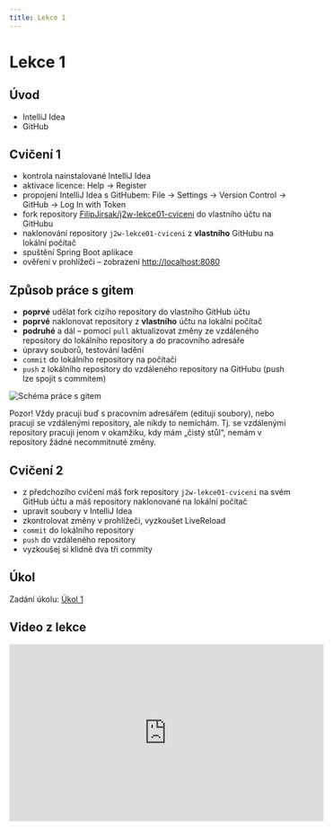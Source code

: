 ```yaml
---
title: Lekce 1
---
```

# Lekce 1

## Úvod

- IntelliJ Idea
- GitHub

## Cvičení 1

- kontrola nainstalované IntelliJ Idea
- <old>aktivace licence: Help → Register</old>
- propojení IntelliJ Idea s GitHubem: File → Settings → Version Control → GitHub → Log In with Token
- fork repository [FilipJirsak/j2w-lekce01-cviceni](https://github.com/FilipJirsak/j2w-lekce01-cviceni) do vlastního účtu na GitHubu
- naklonování repository `j2w-lekce01-cviceni` z **vlastního** GitHubu na lokální počítač
- spuštění Spring Boot aplikace
- ověření v prohlížeči – zobrazení [http://localhost:8080](http://localhost:8080)

## Způsob práce s gitem

- **poprvé** udělat fork cizího repository do vlastního GitHub účtu
- **poprvé** naklonovat repository z **vlastního** účtu na lokální počítač
- **podruhé** a dál – pomocí `pull` aktualizovat změny ze vzdáleného repository do lokálního repository a do pracovního adresáře
- úpravy souborů, testování ladění
- `commit` do lokálního repository na počítači
- `push` z lokálního repository do vzdáleného repository na GitHubu (push lze spojit s commitem)

![Schéma práce s gitem](img/lekce-1/git.svg)

Pozor! Vždy pracuji buď s pracovním adresářem (edituji soubory), nebo pracuji se vzdálenými repository, ale nikdy to nemíchám. Tj. se vzdálenými repository pracuji jenom v okamžiku, kdy mám „čistý stůl“, nemám v repository žádné necommitnuté změny.

## Cvičení 2

- z předchozího cvičení máš fork repository `j2w-lekce01-cviceni` na svém GitHub účtu a máš repository naklonované na lokální počítač
- upravit soubory v IntelliJ Idea
- zkontrolovat změny v prohlížeči, vyzkoušet LiveReload
- `commit` do lokálního repository
- `push` do vzdáleného repository
- vyzkoušej si klidně dva tři commity

## Úkol
Zadání úkolu: [Úkol 1](lekce-1-ukol-1.html)

## Video z lekce
<iframe width="560" height="315" src="https://www.youtube.com/embed/2T4wqQfzu1g" title="YouTube video player" frameborder="0" allow="accelerometer; autoplay; clipboard-write; encrypted-media; gyroscope; picture-in-picture" allowfullscreen></iframe>
